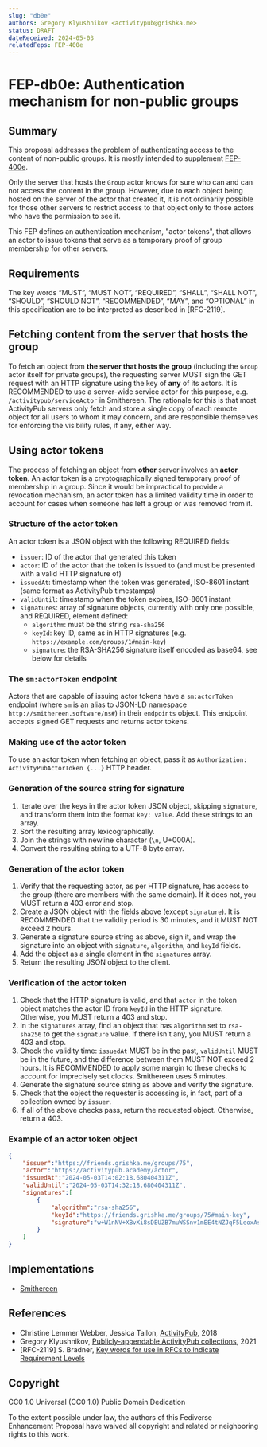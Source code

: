 ```yaml
---
slug: "db0e"
authors: Gregory Klyushnikov <activitypub@grishka.me>
status: DRAFT
dateReceived: 2024-05-03
relatedFeps: FEP-400e
---
```

# FEP-db0e: Authentication mechanism for non-public groups

## Summary

This proposal addresses the problem of authenticating access to the content of non-public groups. It is mostly intended to supplement [FEP-400e].

Only the server that hosts the `Group` actor knows for sure who can and can not access the content in the group. However, due to each object being hosted on the server of the actor that created it, it is not ordinarily possible for those other servers to restrict access to that object only to those actors who have the permission to see it.

This FEP defines an authentication mechanism, "actor tokens", that allows an actor to issue tokens that serve as a temporary proof of group membership for other servers.

## Requirements

The key words “MUST”, “MUST NOT”, “REQUIRED”, “SHALL”, “SHALL NOT”, “SHOULD”, “SHOULD NOT”, “RECOMMENDED”, “MAY”, and “OPTIONAL” in this specification are to be interpreted as described in [RFC-2119].

## Fetching content from the server that hosts the group

To fetch an object from **the server that hosts the group** (including the `Group` actor itself for private groups), the requesting server MUST sign the GET request with an HTTP signature using the key of **any** of its actors. It is RECOMMENDED to use a server-wide service actor for this purpose, e.g. `/activitypub/serviceActor` in Smithereen. The rationale for this is that most ActivityPub servers only fetch and store a single copy of each remote object for all users to whom it may concern, and are responsible themselves for enforcing the visibility rules, if any, either way.

## Using actor tokens

The process of fetching an object from **other** server involves an **actor token**. An actor token is a cryptographically signed temporary proof of membership in a group. Since it would be impractical to provide a revocation mechanism, an actor token has a limited validity time in order to account for cases when someone has left a group or was removed from it.

### Structure of the actor token

An actor token is a JSON object with the following REQUIRED fields:

* `issuer`: ID of the actor that generated this token
* `actor`: ID of the actor that the token is issued to (and must be presented with a valid HTTP signature of)
* `issuedAt`: timestamp when the token was generated, ISO-8601 instant (same format as ActivityPub timestamps)
* `validUntil`: timestamp when the token expires, ISO-8601 instant
* `signatures`: array of signature objects, currently with only one possible, and REQUIRED, element defined:
  * `algorithm`: must be the string `rsa-sha256`
  * `keyId`: key ID, same as in HTTP signatures (e.g. `https://example.com/groups/1#main-key`)
  * `signature`: the RSA-SHA256 signature itself encoded as base64, see below for details

### The `sm:actorToken` endpoint

Actors that are capable of issuing actor tokens have a `sm:actorToken` endpoint (where `sm` is an alias to JSON-LD namespace `http://smithereen.software/ns#`) in their `endpoints` object. This endpoint accepts signed GET requests and returns actor tokens.

### Making use of the actor token

To use an actor token when fetching an object, pass it as `Authorization: ActivityPubActorToken {...}` HTTP header.

### Generation of the source string for signature

1. Iterate over the keys in the actor token JSON object, skipping `signature`, and transform them into the format `key: value`. Add these strings to an array.
2. Sort the resulting array lexicographically.
3. Join the strings with newline character (`\n`, U+000A).
4. Convert the resulting string to a UTF-8 byte array.

### Generation of the actor token

1. Verify that the requesting actor, as per HTTP signature, has access to the group (there are members with the same domain). If it does not, you MUST return a 403 error and stop.
2. Create a JSON object with the fields above (except `signature`). It is RECOMMENDED that the validity period is 30 minutes, and it MUST NOT exceed 2 hours.
3. Generate a signature source string as above, sign it, and wrap the signature into an object with `signature`, `algorithm`, and `keyId` fields.
4. Add the object as a single element in the `signatures` array.
5. Return the resulting JSON object to the client.

### Verification of the actor token

1. Check that the HTTP signature is valid, and that `actor` in the token object matches the actor ID from `keyId` in the HTTP signature. Otherwise, you MUST return a 403 and stop.
2. In the `signatures` array, find an object that has `algorithm` set to `rsa-sha256` to get the `signature` value. If there isn't any, you MUST return a 403 and stop.
3. Check the validity time: `issuedAt` MUST be in the past, `validUntil` MUST be in the future, and the difference between them MUST NOT exceed 2 hours. It is RECOMMENDED to apply some margin to these checks to account for imprecisely set clocks. Smithereen uses 5 minutes.
4. Generate the signature source string as above and verify the signature.
5. Check that the object the requester is accessing is, in fact, part of a collection owned by `issuer`.
6. If all of the above checks pass, return the requested object. Otherwise, return a 403.

### Example of an actor token object

```json
{
	"issuer":"https://friends.grishka.me/groups/75",
	"actor":"https://activitypub.academy/actor",
	"issuedAt":"2024-05-03T14:02:18.680404311Z",
	"validUntil":"2024-05-03T14:32:18.680404311Z",
	"signatures":[
		{
			"algorithm":"rsa-sha256",
			"keyId":"https://friends.grishka.me/groups/75#main-key",
			"signature":"w+W1nNV+XBvXi8sDEUZB7muWSSnv1mEE4tNZJqF5LeoxAstBMiBZi8dtHF+v+vXKVPWBAdZUKLS5CttmgZ4tvnvZAfsBztCjYLyiolVQ71IO2Jxlu00Xo9FDoSTRZ61tXdfWufuzs5lRjG3t+S1t1lLllBFmvPLg6BwmdEPvlZvPYnTJzwNY0ljOjickPqfyvdzIslmdYX6dPC0Ayyi028ZmR2SN1Vooc9vnUQ7GMPrlAZtmXgjCVGw5X/cKlAVvGECxRjJnkKEKiLp3lv/SM1UUhP3VRpBSFhXnRX/1QhTUaFV1MhrfDFgWGPg8ypIf6O/M52+iSpJyIOGepmjmow=="
		}
	]
}
```

## Implementations

* [Smithereen](https://github.com/grishka/Smithereen)

## References

- Christine Lemmer Webber, Jessica Tallon, [ActivityPub][ActivityPub], 2018
- Gregory Klyushnikov, [Publicly-appendable ActivityPub collections][FEP-400e], 2021
- [RFC-2119] S. Bradner, [Key words for use in RFCs to Indicate Requirement Levels](https://tools.ietf.org/html/rfc2119.html)

[ActivityPub]: https://www.w3.org/TR/activitypub/
[FEP-400e]: https://w3id.org/fep/400e

## Copyright

CC0 1.0 Universal (CC0 1.0) Public Domain Dedication

To the extent possible under law, the authors of this Fediverse Enhancement Proposal have waived all copyright and related or neighboring rights to this work.
